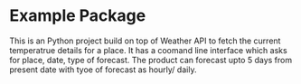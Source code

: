 # Example Package

This is an Python project build on top of Weather API to fetch 
the current temperatrue details for a place.
It has a coomand line interface which asks for place,
date, type of forecast.
The product can forecast upto 5 days from present date
with tyoe of forecast as hourly/ daily.